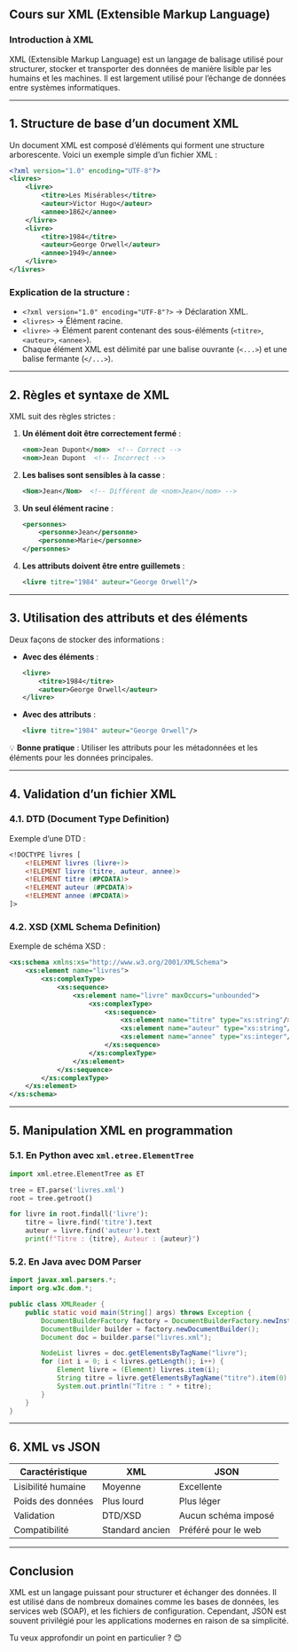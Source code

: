## Cours sur XML (Extensible Markup Language)

### Introduction à XML
XML (Extensible Markup Language) est un langage de balisage utilisé pour structurer, stocker et transporter des données de manière lisible par les humains et les machines. Il est largement utilisé pour l’échange de données entre systèmes informatiques.

---

## 1. Structure de base d’un document XML
Un document XML est composé d’éléments qui forment une structure arborescente. Voici un exemple simple d’un fichier XML :

```xml
<?xml version="1.0" encoding="UTF-8"?>
<livres>
	<livre>
		<titre>Les Misérables</titre>
		<auteur>Victor Hugo</auteur>
		<annee>1862</annee>
	</livre>
	<livre>
		<titre>1984</titre>
		<auteur>George Orwell</auteur>
		<annee>1949</annee>
	</livre>
</livres>
```

### Explication de la structure :
- `<?xml version="1.0" encoding="UTF-8"?>` → Déclaration XML.
- `<livres>` → Élément racine.
- `<livre>` → Élément parent contenant des sous-éléments (`<titre>`, `<auteur>`, `<annee>`).
- Chaque élément XML est délimité par une balise ouvrante (`<...>`) et une balise fermante (`</...>`).

---

## 2. Règles et syntaxe de XML
XML suit des règles strictes :
1. **Un élément doit être correctement fermé** :
   ```xml
   <nom>Jean Dupont</nom>  <!-- Correct -->
   <nom>Jean Dupont  <!-- Incorrect -->
   ```
2. **Les balises sont sensibles à la casse** :
   ```xml
   <Nom>Jean</Nom>  <!-- Différent de <nom>Jean</nom> -->
   ```
3. **Un seul élément racine** :
   ```xml
   <personnes>
	   <personne>Jean</personne>
	   <personne>Marie</personne>
   </personnes>
   ```
4. **Les attributs doivent être entre guillemets** :
   ```xml
   <livre titre="1984" auteur="George Orwell"/>
   ```

---

## 3. Utilisation des attributs et des éléments
Deux façons de stocker des informations :

- **Avec des éléments** :
  ```xml
  <livre>
	  <titre>1984</titre>
	  <auteur>George Orwell</auteur>
  </livre>
  ```
- **Avec des attributs** :
  ```xml
  <livre titre="1984" auteur="George Orwell"/>
  ```

💡 **Bonne pratique** : Utiliser les attributs pour les métadonnées et les éléments pour les données principales.

---

## 4. Validation d’un fichier XML
### 4.1. DTD (Document Type Definition)
Exemple d’une DTD :
```dtd
<!DOCTYPE livres [
	<!ELEMENT livres (livre+)>
	<!ELEMENT livre (titre, auteur, annee)>
	<!ELEMENT titre (#PCDATA)>
	<!ELEMENT auteur (#PCDATA)>
	<!ELEMENT annee (#PCDATA)>
]>
```

### 4.2. XSD (XML Schema Definition)
Exemple de schéma XSD :
```xml
<xs:schema xmlns:xs="http://www.w3.org/2001/XMLSchema">
	<xs:element name="livres">
		<xs:complexType>
			<xs:sequence>
				<xs:element name="livre" maxOccurs="unbounded">
					<xs:complexType>
						<xs:sequence>
							<xs:element name="titre" type="xs:string"/>
							<xs:element name="auteur" type="xs:string"/>
							<xs:element name="annee" type="xs:integer"/>
						</xs:sequence>
					</xs:complexType>
				</xs:element>
			</xs:sequence>
		</xs:complexType>
	</xs:element>
</xs:schema>
```

---

## 5. Manipulation XML en programmation
### 5.1. En Python avec `xml.etree.ElementTree`
```python
import xml.etree.ElementTree as ET

tree = ET.parse('livres.xml')
root = tree.getroot()

for livre in root.findall('livre'):
	titre = livre.find('titre').text
	auteur = livre.find('auteur').text
	print(f"Titre : {titre}, Auteur : {auteur}")
```

### 5.2. En Java avec DOM Parser
```java
import javax.xml.parsers.*;
import org.w3c.dom.*;

public class XMLReader {
	public static void main(String[] args) throws Exception {
		DocumentBuilderFactory factory = DocumentBuilderFactory.newInstance();
		DocumentBuilder builder = factory.newDocumentBuilder();
		Document doc = builder.parse("livres.xml");

		NodeList livres = doc.getElementsByTagName("livre");
		for (int i = 0; i < livres.getLength(); i++) {
			Element livre = (Element) livres.item(i);
			String titre = livre.getElementsByTagName("titre").item(0).getTextContent();
			System.out.println("Titre : " + titre);
		}
	}
}
```

---

## 6. XML vs JSON
| **Caractéristique** | **XML** | **JSON** |
|---------------------|---------|----------|
| Lisibilité humaine  | Moyenne | Excellente |
| Poids des données   | Plus lourd | Plus léger |
| Validation		 | DTD/XSD | Aucun schéma imposé |
| Compatibilité	 | Standard ancien | Préféré pour le web |

---

## Conclusion
XML est un langage puissant pour structurer et échanger des données. Il est utilisé dans de nombreux domaines comme les bases de données, les services web (SOAP), et les fichiers de configuration. Cependant, JSON est souvent privilégié pour les applications modernes en raison de sa simplicité.

Tu veux approfondir un point en particulier ? 😊

